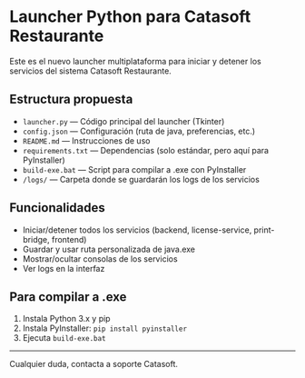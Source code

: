 # Launcher Python para Catasoft Restaurante

Este es el nuevo launcher multiplataforma para iniciar y detener los servicios del sistema Catasoft Restaurante.

## Estructura propuesta

- `launcher.py` — Código principal del launcher (Tkinter)
- `config.json` — Configuración (ruta de java, preferencias, etc.)
- `README.md` — Instrucciones de uso
- `requirements.txt` — Dependencias (solo estándar, pero aquí para PyInstaller)
- `build-exe.bat` — Script para compilar a .exe con PyInstaller
- `/logs/` — Carpeta donde se guardarán los logs de los servicios

## Funcionalidades
- Iniciar/detener todos los servicios (backend, license-service, print-bridge, frontend)
- Guardar y usar ruta personalizada de java.exe
- Mostrar/ocultar consolas de los servicios
- Ver logs en la interfaz

## Para compilar a .exe
1. Instala Python 3.x y pip
2. Instala PyInstaller: `pip install pyinstaller`
3. Ejecuta `build-exe.bat`

---

Cualquier duda, contacta a soporte Catasoft.
